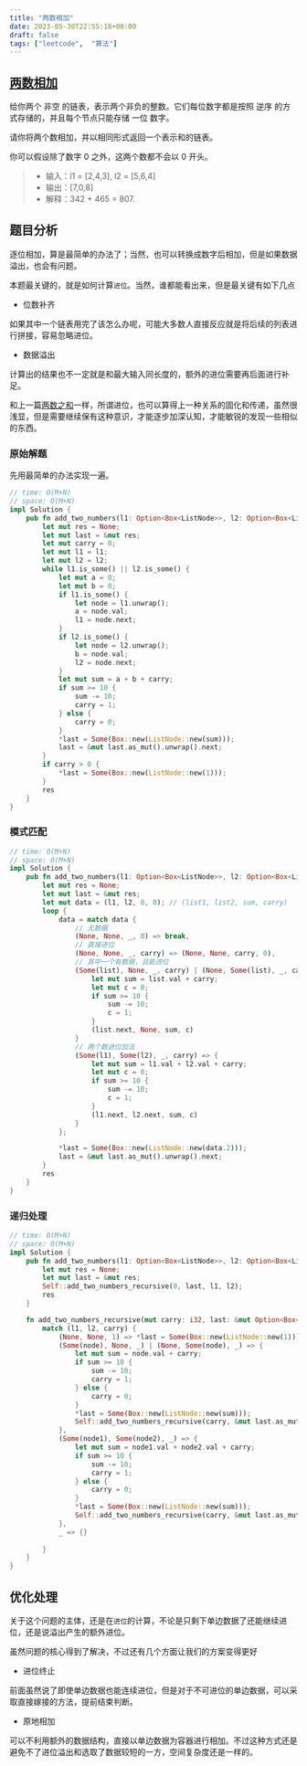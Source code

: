 ```yaml
---
title: "两数相加"
date: 2023-05-30T22:55:18+08:00
draft: false
tags: ["leetcode",  "算法"]
---
```


## [两数相加](https://leetcode.cn/problems/add-two-numbers/)

给你两个 非空 的链表，表示两个非负的整数。它们每位数字都是按照 逆序 的方式存储的，并且每个节点只能存储 一位 数字。

请你将两个数相加，并以相同形式返回一个表示和的链表。

你可以假设除了数字 0 之外，这两个数都不会以 0 开头。

> - 输入：l1 = [2,4,3], l2 = [5,6,4]
> - 输出：[7,0,8]
> - 解释：342 + 465 = 807.

## 题目分析

逐位相加，算是最简单的办法了；当然，也可以转换成数字后相加，但是如果数据溢出，也会有问题。

本题最关键的，就是如何计算`进位`。当然，谁都能看出来，但是最关键有如下几点
- 位数补齐

如果其中一个链表用完了该怎么办呢，可能大多数人直接反应就是将后续的列表进行拼接，容易忽略进位。

- 数据溢出

计算出的结果也不一定就是和最大输入同长度的，额外的进位需要再后面进行补足。



和上一篇[两数之和](https://just-worker.github.io/blog/%E4%B8%A4%E6%95%B0%E4%B9%8B%E5%92%8C/)一样，所谓进位，也可以算得上一种关系的固化和传递，虽然很浅显，但是需要继续保有这种意识，才能逐步加深认知，才能敏锐的发现一些相似的东西。

### 原始解题
先用最简单的办法实现一遍。
```rust
// time: O(M+N)
// space: O(M+N)
impl Solution {
    pub fn add_two_numbers(l1: Option<Box<ListNode>>, l2: Option<Box<ListNode>>) -> Option<Box<ListNode>> {
        let mut res = None;
        let mut last = &mut res;
        let mut carry = 0;
        let mut l1 = l1;
        let mut l2 = l2;
        while l1.is_some() || l2.is_some() {
            let mut a = 0;
            let mut b = 0;
            if l1.is_some() {
                let node = l1.unwrap();
                a = node.val;
                l1 = node.next;
            }
            if l2.is_some() {
                let node = l2.unwrap();
                b = node.val;
                l2 = node.next;
            }
            let mut sum = a + b + carry;
            if sum >= 10 {
                sum -= 10;
                carry = 1;
            } else {
                carry = 0;
            }
            *last = Some(Box::new(ListNode::new(sum)));
            last = &mut last.as_mut().unwrap().next;
        }
        if carry > 0 {
            *last = Some(Box::new(ListNode::new(1)));
        }
        res
    }
}
```

### 模式匹配

```rust
// time: O(M+N)
// space: O(M+N)
impl Solution {
    pub fn add_two_numbers(l1: Option<Box<ListNode>>, l2: Option<Box<ListNode>>) -> Option<Box<ListNode>> {
        let mut res = None;
        let mut last = &mut res;
        let mut data = (l1, l2, 0, 0); // (list1, list2, sum, carry)
        loop {
            data = match data {
                // 无数据
                (None, None, _, 0) => break,
                // 直接进位
                (None, None, _, carry) => (None, None, carry, 0),
                // 其中一个有数据，且能进位
                (Some(list), None, _, carry) | (None, Some(list), _, carry) => {
                    let mut sum = list.val + carry;
                    let mut c = 0;
                    if sum >= 10 {
                        sum -= 10;
                        c = 1;
                    }
                    (list.next, None, sum, c)
                }
                // 两个数进位加法
                (Some(l1), Some(l2), _, carry) => {
                    let mut sum = l1.val + l2.val + carry;
                    let mut c = 0;
                    if sum >= 10 {
                        sum -= 10;
                        c = 1;
                    }
                    (l1.next, l2.next, sum, c)
                }
            };

            *last = Some(Box::new(ListNode::new(data.2)));
            last = &mut last.as_mut().unwrap().next;
        }
        res
    }
}

```

### 递归处理

```rust
// time: O(M+N)
// space: O(M+N)
impl Solution {
    pub fn add_two_numbers(l1: Option<Box<ListNode>>, l2: Option<Box<ListNode>>) -> Option<Box<ListNode>> {
        let mut res = None;
        let mut last = &mut res;
        Self::add_two_numbers_recursive(0, last, l1, l2);
        res
    }

    fn add_two_numbers_recursive(mut carry: i32, last: &mut Option<Box<ListNode>>, l1: Option<Box<ListNode>>, l2: Option<Box<ListNode>>) {
        match (l1, l2, carry) {
            (None, None, 1) => *last = Some(Box::new(ListNode::new(1))),
            (Some(node), None, _) | (None, Some(node), _) => {
                let mut sum = node.val + carry;
                if sum >= 10 {
                    sum -= 10;
                    carry = 1;
                } else {
                    carry = 0;
                }
                *last = Some(Box::new(ListNode::new(sum)));
                Self::add_two_numbers_recursive(carry, &mut last.as_mut().unwrap().next, node.next, None);
            },
            (Some(node1), Some(node2), _) => {
                let mut sum = node1.val + node2.val + carry;
                if sum >= 10 {
                    sum -= 10;
                    carry = 1;
                } else {
                    carry = 0;
                }
                *last = Some(Box::new(ListNode::new(sum)));
                Self::add_two_numbers_recursive(carry, &mut last.as_mut().unwrap().next, node1.next, node2.next);
            },
            _ => {}
            
        }  
    }
}
```

## 优化处理

关于这个问题的主体，还是在`进位`的计算，不论是只剩下单边数据了还能继续进位，还是说溢出产生的额外进位。


虽然问题的核心得到了解决，不过还有几个方面让我们的方案变得更好

- 进位终止

前面虽然说了即使单边数据也能连续进位，但是对于不可进位的单边数据，可以采取直接嫁接的方法，提前结束判断。

- 原地相加

可以不利用额外的数据结构，直接以单边数据为容器进行相加。不过这种方式还是避免不了进位溢出和选取了数据较短的一方，空间复杂度还是一样的。
